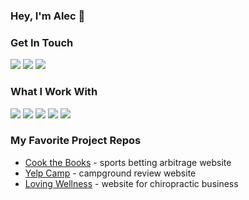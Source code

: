 ### Hey, I'm Alec 👋

### Get In Touch
<a href="https://www.aleckondichook.dev"><img src="https://img.shields.io/badge/portfolio-0A0A0A?style=for-the-badge&logo=dev.to&logoColor=white"></a> <a href="mailto:akondichook@gmail.com"><img src="https://img.shields.io/badge/Gmail-D14836?style=for-the-badge&logo=gmail&logoColor=white"></a> <a href="https://www.linkedin.com/in/aleckondichook/"><img src="https://img.shields.io/badge/LinkedIn-0077B5?style=for-the-badge&logo=linkedin&logoColor=white"></a>

### What I Work With
<img src="https://img.shields.io/badge/React-20232A?style=for-the-badge&logo=react&logoColor=61DAFB"> <img src="https://img.shields.io/badge/JavaScript-F7DF1E?style=for-the-badge&logo=javascript&logoColor=black"> <img src="https://img.shields.io/badge/Node.js-43853D?style=for-the-badge&logo=node.js&logoColor=white"> <img src="https://img.shields.io/badge/HTML5-E34F26?style=for-the-badge&logo=html5&logoColor=white"> <img src="https://img.shields.io/badge/CSS3-1572B6?style=for-the-badge&logo=css3&logoColor=white"> 

### My Favorite Project Repos
* <a href="https://github.com/aleckondichook/cook-the-books">Cook the Books</a> - sports betting arbitrage website
* <a href="https://github.com/aleckondichook/yelp-camp">Yelp Camp</a> - campground review website
* <a href="https://github.com/aleckondichook/loving-wellness">Loving Wellness</a> - website for chiropractic business

